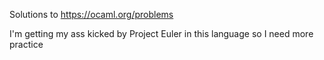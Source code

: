 Solutions to https://ocaml.org/problems

I'm getting my ass kicked by Project Euler in this language so I need more practice
